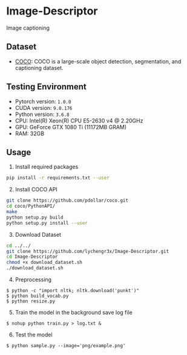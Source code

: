 # Image-Descriptor  

Image captioning

## Dataset

* [COCO](http://cocodataset.org/): COCO is a large-scale object detection, segmentation, and captioning dataset.  

## Testing Environment  

* Pytorch version: `1.0.0`
* CUDA version: `9.0.176`
* Python version: `3.6.8`
* CPU: Intel(R) Xeon(R) CPU E5-2630 v4 @ 2.20GHz
* GPU: GeForce GTX 1080 Ti (11172MB GRAM)
* RAM: 32GB

## Usage

1. Install required packages

```bash
pip install -r requirements.txt --user  
```

2. Install COCO API  

```bash
git clone https://github.com/pdollar/coco.git
cd coco/PythonAPI/
make
python setup.py build
python setup.py install --user
```

3. Download Dataset

```bash
cd ../../
git clone https://github.com/lychengr3x/Image-Descriptor.git
cd Image-Descriptor
chmod +x download_dataset.sh
./download_dataset.sh
```

4. Preprocessing

```
$ python -c "import nltk; nltk.download('punkt')"
$ python build_vocab.py   
$ python resize.py
```

5. Train the model in the background save log file  

```
$ nohup python train.py > log.txt &  
```

6. Test the model  

```
$ python sample.py --image='png/example.png' 
```
